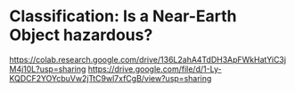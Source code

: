 # Classification: Is a Near-Earth Object hazardous?
https://colab.research.google.com/drive/136L2ahA4TdDH3ApFWkHatYiC3jM4j10L?usp=sharing
https://drive.google.com/file/d/1-Ly-KQDCF2YOYcbuVw2jTtC9wl7xfCgB/view?usp=sharing
